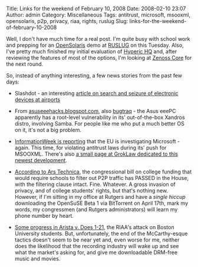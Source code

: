 Title: Links for the weekend of February 10, 2008
Date: 2008-02-10 23:07
Author: admin
Category: Miscellaneous
Tags: antitrust, microsoft, msooxml, opensolaris, p2p, privacy, riaa, rights, ruslug
Slug: links-for-the-weekend-of-february-10-2008

Well, I don't have much time for a real post. I'm quite busy with school
work and prepping for an [OpenSolaris](http://www.opensolaris.org) demo
at [RUSLUG](http://ruslug.rutgers.edu) on this Tuesday. Also, I've
pretty much finished my initial evaluation of [Hyperic
HQ](http://www.hyperic.com) and, after reviewing the features of most of
the options, I'm looking at [Zenoss Core](http://www.zenoss.com) for the
next round.

So, instead of anything interesting, a few news stories from the past
few days:

-   Slashdot - an interesting [article on search and seizure of
    electronic devices at
    airports](http://yro.slashdot.org/article.pl?sid=08/02/10/1251233&from=rss)

-   From
    [asuseeehacks.blogspot.com](http://asuseeehacks.blogspot.com/2008/02/security-alert-asus-eee-pc-vulnerable.html),
    also [bugtraq](http://seclists.org/bugtraq/2008/Feb/0086.html) - the
    Asus eeePC apparently has a root-level vulnerability in its'
    out-of-the-box Xandros distro, involving Samba. For people like me
    who put a much better OS on it, it's not a big problem.
-   [InformationWeek is
    reporting](http://www.informationweek.com/news/showArticle.jhtml?articleID=206106956)
    that the EU is investigating Microsoft - again. This time, for
    violating antitrust laws during its' push for MSOOXML. There's also
    [a small page at GrokLaw dedicated to this newest
    development](http://www.groklaw.net/article.php?story=20080208151410252).
-   [According to Ars
    Technica](http://arstechnica.com/news.ars/post/20080207-controversial-college-funding-bill-passedp2p-proviso-intact.html),
    the congressional bill on college funding that would require schools
    to filter out P2P traffic has PASSED in the House, with the
    filtering clause intact. Fine. Whatever. A gross invasion of
    privacy, and of college students' rights, but that's nothing new.
    However, if I'm sitting in my office at Rutgers and have a
    *single hiccup* downloading
    the OpenSuSE Beta 1 via BitTorrent on April 17th, mark my words, my
    congressmen (and Rutgers administrators) will learn my phone number
    by heart.
-   [Some progress in Arista v. Does
    1-21](http://recordingindustryvspeople.blogspot.com/2008/02/judge-grants-eff-motion-for-leave-to.html),
    the RIAA's attack on Boston University students. But, unfortunately,
    the end of the McCarthy-esque tactics doesn't seem to be near yet
    and, even worse for me, neither does the likelihood that the
    recording industry will wake up and see what the market's asking
    for, and give me downloadable DRM-free music and movies.

